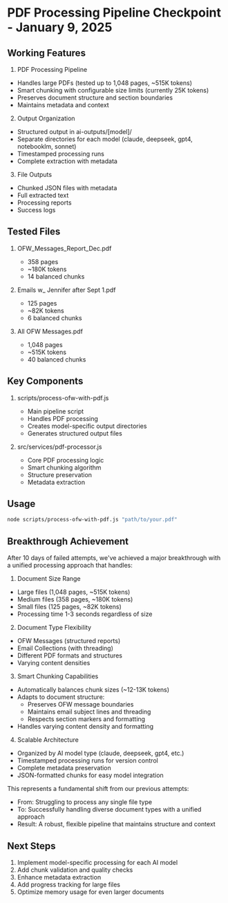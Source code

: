 # PDF Processing Pipeline Checkpoint - January 9, 2025

## Working Features

1. PDF Processing Pipeline
- Handles large PDFs (tested up to 1,048 pages, ~515K tokens)
- Smart chunking with configurable size limits (currently 25K tokens)
- Preserves document structure and section boundaries
- Maintains metadata and context

2. Output Organization
- Structured output in ai-outputs/[model]/
- Separate directories for each model (claude, deepseek, gpt4, notebooklm, sonnet)
- Timestamped processing runs
- Complete extraction with metadata

3. File Outputs
- Chunked JSON files with metadata
- Full extracted text
- Processing reports
- Success logs

## Tested Files
1. OFW_Messages_Report_Dec.pdf
   - 358 pages
   - ~180K tokens
   - 14 balanced chunks

2. Emails w_ Jennifer after Sept 1.pdf
   - 125 pages
   - ~82K tokens
   - 6 balanced chunks

3. All OFW Messages.pdf
   - 1,048 pages
   - ~515K tokens
   - 40 balanced chunks

## Key Components
1. scripts/process-ofw-with-pdf.js
   - Main pipeline script
   - Handles PDF processing
   - Creates model-specific output directories
   - Generates structured output files

2. src/services/pdf-processor.js
   - Core PDF processing logic
   - Smart chunking algorithm
   - Structure preservation
   - Metadata extraction

## Usage
```bash
node scripts/process-ofw-with-pdf.js "path/to/your.pdf"
```

## Breakthrough Achievement

After 10 days of failed attempts, we've achieved a major breakthrough with a unified processing approach that handles:

1. Document Size Range
- Large files (1,048 pages, ~515K tokens)
- Medium files (358 pages, ~180K tokens)
- Small files (125 pages, ~82K tokens)
- Processing time 1-3 seconds regardless of size

2. Document Type Flexibility
- OFW Messages (structured reports)
- Email Collections (with threading)
- Different PDF formats and structures
- Varying content densities

3. Smart Chunking Capabilities
- Automatically balances chunk sizes (~12-13K tokens)
- Adapts to document structure:
  * Preserves OFW message boundaries
  * Maintains email subject lines and threading
  * Respects section markers and formatting
- Handles varying content density and formatting

4. Scalable Architecture
- Organized by AI model type (claude, deepseek, gpt4, etc.)
- Timestamped processing runs for version control
- Complete metadata preservation
- JSON-formatted chunks for easy model integration

This represents a fundamental shift from our previous attempts:
- From: Struggling to process any single file type
- To: Successfully handling diverse document types with a unified approach
- Result: A robust, flexible pipeline that maintains structure and context

## Next Steps
1. Implement model-specific processing for each AI model
2. Add chunk validation and quality checks
3. Enhance metadata extraction
4. Add progress tracking for large files
5. Optimize memory usage for even larger documents
